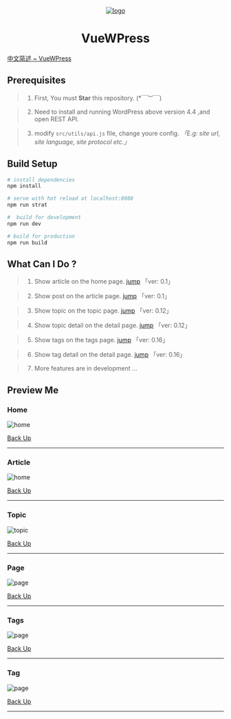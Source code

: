 <a href="http://www.darlang.com" align="center">

![logo](./src/assets/images/logo.png)

</a>
<center>

# **VueWPress**

</center>

[中文简述 ~ VueWPress](./README_CN.md)


## Prerequisites

> 1. First, You must **Star** this repository. (*￣︶￣)

> 2. Need to install and running WordPress above version 4.4 ,and open REST API.

> 3. modify `src/utils/api.js` file, change youre config.  *「E.g: site url, site language, site protocol etc.」*


## Build Setup

``` bash
# install dependencies
npm install

# serve with hot reload at localhost:8088
npm run strat

#  build for development
npm run dev

# build for production
npm run build
```

## What Can I Do ?
> 1. Show article on the home page. [jump](#home) 「ver: 0.1」

> 2. Show post on the article page. [jump](#article) 「ver: 0.1」

> 3. Show topic on the topic page. [jump](#topic) 「ver: 0.12」

> 4. Show topic detail on the detail page. [jump](#page) 「ver: 0.12」

> 5. Show tags on the tags page. [jump](#tags) 「ver: 0.16」

> 6. Show tag detail on the detail page. [jump](#tag) 「ver: 0.16」

> 7. More features are in development ...

## Preview Me
### Home
![home](./previews/home.png)

[Back Up](#vuewpress)

---

### Article
![home](./previews/article.png)

[Back Up](#vuewpress)

---

### Topic
![topic](./previews/topic.png)

[Back Up](#vuewpress)

---

### Page
![page](./previews/page.png)

[Back Up](#vuewpress)

---

### Tags
![page](./previews/tags.png)

[Back Up](#vuewpress)

---

### Tag
![page](./previews/tag.png)

[Back Up](#vuewpress)

---